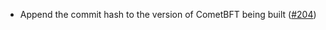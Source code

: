 - Append the commit hash to the version of CometBFT being built
  ([\#204](https://github.com/depinnetwork/por-consensus/pull/204))